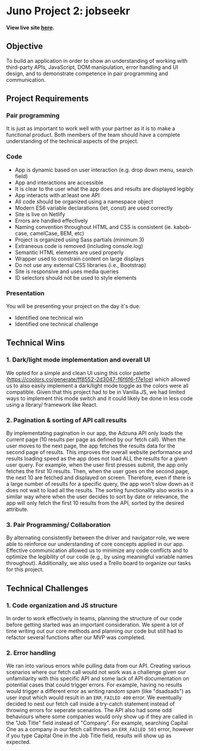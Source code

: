 # Juno Project 2: jobseekr

**View live site [here](https://jobseekr.netlify.app/).**

## Objective

To build an application in order to show an understanding of working with third-party APIs, JavaScript, DOM manipulation, error handling and UI design, and to demonstrate competence in pair programming and communication.

## Project Requirements

### Pair programming
It is just as important to work well with your partner as it is to make a functional product. Both members of the team should have a complete understanding of the technical aspects of the project.

### Code
- App is dynamic based on user interaction (e.g. drop down menu, search field)
- App and interactions are accessible
- It is clear to the user what the app does and results are displayed legibly
- App interacts with at least one API
- All code should be organized using a namespace object
- Modern ES6 variable declarations (let, const) are used correctly
- Site is live on Netlify
- Errors are handled effectively
- Naming convention throughout HTML and CSS is consistent (ie. kabob-case, camelCase, BEM, etc)
- Project is organized using Sass partials (minimum 3)
- Extraneous code is removed (including console.log)
- Semantic HTML elements are used properly
- Wrapper used to constrain content on large displays
- Do not use any external CSS libraries (i.e., Bootstrap)
- Site is responsive and uses media queries
- ID selectors should not be used to style elements

### Presentation
You will be presenting your project on the day it's due:
- Identified one technical win
- Identified one technical challenge

## Technical Wins 

### 1. Dark/light mode implementation and overall UI
We opted for a simple and clean UI using this color palette (https://coolors.co/generate/ff8552-2d3047-f6f6f6-f7e1ce) which allowed us to also easily implement a dark/light mode toggle as the colors were all compatible. Given that this project had to be in Vanilla JS, we had limited ways to implement this mode switch and it could likely be done in less code using a library/ framework like React.

### 2. Pagination & sorting of API call results

By implementating pagination in our app, the Adzuna API only loads the current page (10 results per page as defined by our fetch call). When the user moves to the next page, the app fetches the results data for the second page of results. This improves the overall website performance and results loading speed as the app does not load ALL the results for a given user query. For example, when the user first presses submit, the app only fetches the first 10 results. Then, when the user goes on the second page, the next 10 are fetched and displayed on screen. Therefore, even if there is a large number of results for a specific query, the app won't slow down as it does not wait to load all the results. The sorting functionality also works in a similar way where when the user decides to sort by date or relevance, the app will only fetch the first 10 results from the API, sorted by the desired attribute. 

### 3. Pair Programming/ Collaboration

By alternating consistently between the driver and navigator role, we were able to reinforce our understanding of core concepts applied in our app. Effective communication allowed us to minimize any code conflicts and to optimize the legibility of our code (e.g., by using meaningful variable names throughout). Additionally, we also used a Trello board to organize our tasks for this project.

## Technical Challenges

### 1. Code organization and JS structure
In order to work effectively in teams, planning the structure of our code before getting started was an important consideration. We spent a lot of time writing out our core methods and planning our code but still had to refactor several functions after our MVP was completed.

### 2. Error handling
We ran into various errors while pulling data from our API. Creating various scenarios where our fetch call would not work was a challenge given our unfamiliarity with this specific API and some lack of API documentation on potential cases that could trigger errors. For example, having no results would trigger a different error as writing random spam (like "dsadsads") as user input which would result in an `ERR_FAILED 400` error. We eventually decided to nest our fetch call inside a try-catch statement instead of throwing errors for seperate scenarios. The API also had some odd behaviours where some companies would only show up if they are called in the "Job Title" field instead of "Company". For example, searching Capital One as a company in our fetch call throws an `ERR_FAILED 503` error, however if you type Capital One in the Job Title field, results will show up as expected. 
